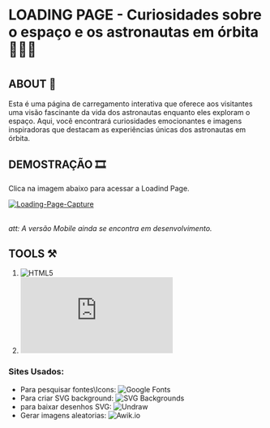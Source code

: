 <h1>LOADING PAGE - Curiosidades sobre o espaço e os astronautas em órbita 🧑🏿‍🚀<h1>

<h2>ABOUT 📕</h2>

Esta é uma página de carregamento interativa que oferece aos visitantes uma visão fascinante da vida dos astronautas enquanto eles exploram o espaço. Aqui, você encontrará curiosidades emocionantes e imagens inspiradoras que destacam as experiências únicas dos astronautas em órbita.



<h2>DEMOSTRAÇÃO 🎞️</h2>

Clica na imagem abaixo para acessar a Loadind Page.

<a href="https://gorgeous-chimera-daa3d7.netlify.app/#"><img src="https://i.ibb.co/g95Bkkv/Captura-de-ecr-2023-09-26-071533.png" alt="Loading-Page-Capture" border="0"></a><br /><a target='_blank' href='https://gorgeous-chimera-daa3d7.netlify.app/#'></a><br />

<i>att: A versão Mobile ainda se encontra em desenvolvimento. </i>
<h2>TOOLS ⚒️</h2>

1. ![HTML5](https://html.com)
2. ![CSS3](https://www.w3.org/Style/CSS/Overview.en.html)

<h3>Sites Usados:</h3>

- Para pesquisar fontes\Icons: ![Google Fonts](https://fonts.google.com)
- Para criar SVG background: ![SVG Backgrounds](https://www.svgbackgrounds.com)
-  para baixar desenhos SVG: ![Undraw](https://undraw.co)
- Gerar imagens aleatorias: ![Awik.io](https://awik.io/generate-random-images-unsplash-without-using-api/)
